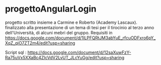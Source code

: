 # progettoAngularLogin
progetto scritto insieme a Carmine  e Roberto (Academy Lascaux). 
finalizzato alla presentazione di un  tema di tesi per il tirocinio al terzo anno dell'Università, di alcuni mebri del gruppo.
Requisiti in https://docs.google.com/document/d/1lLPFQRtJM3abYuE_rfcuODFxro6pY_XqZ_qiO7ZT2m4/edit?usp=sharing

Script sql : https://docs.google.com/document/d/12saXuwFzY-Ra75uVx5XXaBc4ZIcVdV2LvUT_JLcYuGg/edit?usp=sharing
